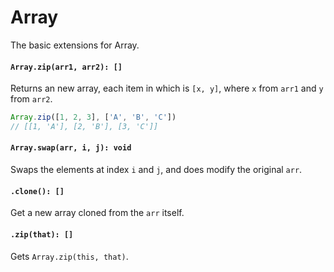 <a name="array"></a>
# Array
The basic extensions for Array.

#### `Array.zip(arr1, arr2): []`
Returns an new array, each item in which is `[x, y]`, where `x` from `arr1` and `y` from `arr2`.

```JavaScript
Array.zip([1, 2, 3], ['A', 'B', 'C'])
// [[1, 'A'], [2, 'B'], [3, 'C']]
```

#### `Array.swap(arr, i, j): void` 
Swaps the elements at index `i` and `j`, and does modify the original `arr`.

#### `.clone(): []`
Get a new array cloned from the `arr` itself.

#### `.zip(that): []`
Gets `Array.zip(this, that)`.

<!--[Back to top](#array)-->
